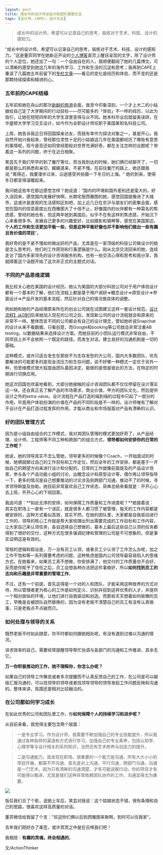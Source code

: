```yaml
---
layout: post
title: 成长中的设计师谈设计和团队管理方法
tags: [设计师，CAPEr，设计方法]
---
```


> 成长中的设计师，希望可以记录自己的思考，锻炼对于艺术、科技、设计的感知力。

“成长中的设计师，希望可以记录自己的思考，锻炼对于艺术、科技、设计的感知力。"这是董弈同学在她新近开设的[个人博客](https://ellendesign.github.io/)首页上醒目呈现的文字，除了设计师的个人定位，她还加了一句：一个自由自在的人，我顺便翻阅了她的几篇博文，可以清晰的感受到她这几年的海外学习、工作和生活的沉淀和思考；我再到CAPE上重读了几篇她五年前留下的[专栏文章](http://hicape.com/category/column/ellen/)——看见的变化是经历和体验，而不变的还是那颗持续探索和精进的心。

### 五年前的CAPE结缘
五年前和她在舟山的那次[新鲜的旅游](http://hicape.com/2012/10/fresh-travel/)会面，我至今印象深刻，一个才上大二的小姑娘给自己定了大学期间的行动目标——尽可能多的「体验」不一样的经历，以此为指引，让她在短短四年的大学生涯里变得与众不同。她本科毕业后就留美读研，在华盛顿大学学习交互设计，如今作为全职设计师任职于美国某知名科技公司。

上周，她告诉我近日将回国探亲访友，而我有幸作为探访对象之一，甚是开心。我自然开始兴奋起来，曾经那位灵性十足的小姑娘这几年在美国都经历了哪些有意思的事情呢，现今是否还如同曾经那般对世界充满好奇，都在关注怎样的议题呢？带着这一系列的问题，终于在近日相聚。

笑芸先于我们早早的到了餐厅等位，而当我到达的时候，她们俩已经聊开了，一切都是那么的熟悉和亲切，娓娓道来，不紧不慢。在前往餐厅的路上，她还跟我说:"离得近，我要漫步过来，沿途感受并拍摄一下冬日的上海。“ 她的到来，使得冬日都变得温暖起来。

我问她这些年在那边感觉怎样？她说道：“国内的环境和国外差别还是蛮大的，好久没回来，感觉国内发展好快啊，长期宅居西雅图的她，感觉回国就像进了大城市，这或许是直观的生活感知区别吧，加上近几日在京沪与朋友们的密集会面，感觉在国内的信息密度比在西雅图大了十倍不止，好像国内的伙伴都有一种莫名的焦虑感，曾经的她也有，但这两年她到美国后，似乎不在有这样的焦虑感，开始沉下心来看很多书，发展自己更多的兴趣爱好，比如摄影和钢琴等，感觉在美国那边，**个人的工作和生活更加平衡一些，但是这种平衡好像也并不影响他们做出一些有趣且有价值的项目**“。

我好奇的是不紧不慢如何做出好的产品，尤其是在一家顶级的科技公司做设计的她是怎么思考的，他们的工作原则和行事逻辑是什么。刚从北京交流回来的她，连续走访了国内多家领先的设计咨询服务机构，也有一些交流心得和思考和我分享，我就顺着这个话题开始了这次非正式的主题式对话。


### 不同的产品思维逻辑

我比较关心她在美国的设计经历。她认为美国的大部分科技公司对于用户体验设计都有一个基本的了解，他们在流程上都是基于用户调研=>概念设计=>原型设计=>界面设计=>产品开发的基本流程，然后针对自己的情况做具体的调整。

例如她和她的产品经理原来所在的创业公司就在试图建立这样一套设计规范。[设计流程】从0到1](https://ellendesign.github.io/2016/12/06/)后来她加入现在的公司之后，发现新公司的设计流程就会和原来的非常不一样。整体而言不同的公司都会有自己的设计理念，譬如她听说Snapchat的设计从来不看数据，只看创意，而Google和booking等公司就会非常注重AB testing，以数据结果来选择设计方案。而她目前的小团队运行模式非常自由，不同项目上并不会依照一个既定的路径。而发生对话，建立良好的沟通机制是一切的基础。

这种模式，或许只适合发生在那些不为生存发愁的大公司，国内大多数团队，优先要解决的可能更多的是现金流压力和生存问题，说不好哪一种模式一定优于另外一种，但思维模式很大程度由团队基因决定，能做的是借鉴彼此的方法，在特定的时期进行切换应用。

她这次回国也欣喜地看到，大部分她接触的设计咨询团队都不仅仅停留在设计落实这一块，还会真正去了解产品的市场需求，商业价值，甲方的团队文化，然后提供设计之外的extra value。设计流程在产品打造的端到端的过程中只起了一部分的作用，毕竟用户体验扮演的价值在产品的不同阶段是不一样的。设计师唯有了解对于设计在产品打造过程发挥的作用，才能从商业和市场层面对产品有清晰的认识。


### 好的团队管理方式
因为是小组自由组合的工作模式，我对其团队管理的模式更加好奇了，从产品经理、设计师、工程师等不同工种和跨部门的组合方式，**领导都如何安排你的日常的工作呢？**

她说，她的领导其实不怎么管她，领导更多的时候像个Coach，一开始面试的时候，她俩就聊过自己的工作目标和工作定位，然后全年的工作安排，都是基于一开始自己的期望方向来进行设计和分配的，日常的工作就像前面提及的产品设计场景，参与各个产品功能小组的讨论，出概念设计和原型设计等，偶尔再让领导指导一下，更多的情况是自己想要推动的讨论涉及到跨部门沟通，推动不了的时候，寻求领导斡旋及协助。她目前非常喜欢自己工作状态，简单总结来看就是：开开心心去上班，开开心心的下班回家。

我追问道：**如此无序的安排，如何保障工作质量和工作进度呢？**她接着说：其实在职场上一直有一个误区，就是很多人都习惯了被管理，每天的工作内容都是被安排的，这种方式看似高效，其实不然。在她的团队里，大家都是自我驱动进行工作的，领导的核心工作就是帮大家梳理出列出需要完成的工作目标和工作内容，让大家自己来认领任务，各自选择自己想做的，基本上最后这些自己认领的任务都得到了很好的交付，这种方式在很多强调纪律和管理的公司是不可想象的，但是事实证明这是有效的。

常规的逻辑和假设是，万一没有员工认领，或者员工少认领了工作怎么办呢，加之工作不饱和等一系列需要考虑的问题，这种焦虑是国内公司领导最容易陷入的思维方式。在她看来，如果员工真不想做，你安排满了，他交付的工作质量也不会好，反而是你赋予了信任之后，员工会想各种办法把这件事做好，所以**如何找到员工的志向和乐趣是非常重要的管理工作**。

不过，还有一个前提，首先这得是一个对的人和团队，才能采用这种放养的方式对待，所以管理者更为核心的工作是如何定义、识别并招到这样优秀的人才，并提供一个相对放纵的环境，让他们进行自我驱动和创造。而那些天天想着如何偷懒的员工，早晚是会被团队自然替换的，因为没有老板不清楚自己的员工有没有认真做事，只是老板点不点破而已。

### 如何处理与领导的关系
既然老板平时如此随意，你平时都如何跟她相处呢，有没有遇到过难以沟通的情况。

讲求效率的自己，需要经常提醒领导帮忙协调与各部门的沟通和工作推进，其余无它。

**万一你积极推动的工作，她不理睬你，你怎么办呢？**

如果自己的领导工作懈怠或者多次提醒而不认真反馈自己的工作，在公司是可以越级汇报沟通的，可以找领导的领导或者找领导领导的领导发起工作问题反映和沟通的。整体来讲，氛围还是相对比较融洽的。

### 在公司都如何学习成长

在如此优秀的公司和团队里工作，你**如何保障个人的持续学习和进步呢？**

从目前来看，我觉得主要包含两个层面：
>一是专业学习。作为设计师，我需要不断加强自己的专业技能提升，所以我通过各种各样的渠道和方式进行学习，加强自己的专业素养，包括认知学、心理学等与设计相关的系列知识，当然还有艺术修养与创造力的提升。

>二是沟通能力。我发现在职场，很重要的一个能力是沟通，所有大大小小的项目开展，都离不开沟通，首先是对上沟通，平行沟通，跨部门沟通，沟通是一门艺术，因为只有清晰的沟通清楚，才有可能说服行动，你的项目才有可能得以推进，尤其是我们这种非常依赖团队协作的工作，沟通显得尤为重要。

![](https://ws2.sinaimg.cn/large/006tKfTcgy1fltgxvei9tj31400u0q7e.jpg)

饭后我们合了个影，送她上车后，笑芸对我说：这个姑娘状态不错，很有条理和自己的思路，很喜欢这样高质量的对话。

董弈微信给我留了个言：”欢迎你们俩以后到西雅图来聚啊，到时可以住我家“。

去年我们刚好办了美签，或许冥冥之中是在召唤我们吧！

我相信：**有趣的灵魂，终会相遇的**。


文/ActionThinker


